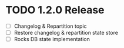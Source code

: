 # TODO 1.2.0 Release

- [ ] Changelog & Repartition topic
- [ ] Restore changelog & repartition state store
- [ ] Rocks DB state implementation
